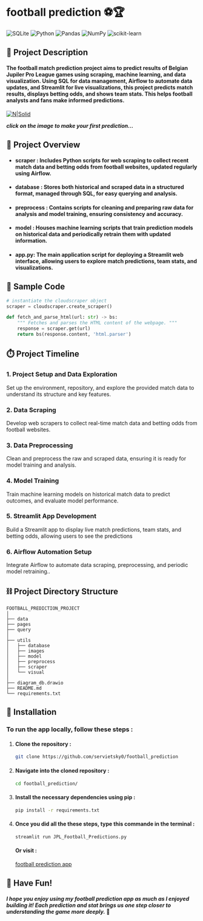 #  football prediction ⚽🏆


![SQLite](https://img.shields.io/badge/sqlite-%2307405e.svg?style=for-the-badge&logo=sqlite&logoColor=white)
![Python](https://img.shields.io/badge/python-3670A0?style=for-the-badge&logo=python&logoColor=ffdd54)
![Pandas](https://img.shields.io/badge/pandas-%23150458.svg?style=for-the-badge&logo=pandas&logoColor=white)
![NumPy](https://img.shields.io/badge/numpy-%23013243.svg?style=for-the-badge&logo=numpy&logoColor=white)
![scikit-learn](https://img.shields.io/badge/scikit--learn-%23F7931E.svg?style=for-the-badge&logo=scikit-learn&logoColor=white)

## 📜 Project Description
#### The football match prediction project aims to predict results of Belgian Jupiler Pro League games using scraping, machine learning, and data visualization. Using SQL for data management, Airflow to automate data updates, and Streamlit for live visualizations, this project predicts match results, displays betting odds, and shows team stats. This helps football analysts and fans make informed predictions. ####

[![N|Solid](football.png "vivino")](https://vivinoproject-iloveyouantoine.streamlit.app/)

***click on the image to make your first prediction...***

## 👀 Project Overview 

- #### scraper : Includes Python scripts for web scraping to collect recent match data and betting odds from football websites, updated regularly using Airflow.

- #### database : Stores both historical and scraped data in a structured format, managed through SQL, for easy querying and analysis. 

- #### preprocess : Contains scripts for cleaning and preparing raw data for analysis and model training, ensuring consistency and accuracy.

- #### model : Houses machine learning scripts that train prediction models on historical data and periodically retrain them with updated information. 

- #### app.py: The main application script for deploying a Streamlit web interface, allowing users to explore match predictions, team stats, and visualizations.



## 🤖 Sample Code 
```python
# instantiate the cloudscraper object
scraper = cloudscraper.create_scraper()

def fetch_and_parse_html(url: str) -> bs:
    """ Fetches and parses the HTML content of the webpage. """ 
    response = scraper.get(url)
    return bs(response.content, 'html.parser')
```

## ⏱️ Project Timeline 

### 1. Project Setup and Data Exploration

Set up the environment, repository, and explore the provided match data to understand its structure and key features.

### 2. Data Scraping

Develop web scrapers to collect real-time match data and betting odds from football websites.

### 3. Data Preprocessing

Clean and preprocess the raw and scraped data, ensuring it is ready for model training and analysis.

### 4. Model Training

Train machine learning models on historical match data to predict outcomes, and evaluate model performance.

### 5. Streamlit App Development

Build a Streamlit app to display live match predictions, team stats, and betting odds, allowing users to see the predictions

### 6. Airflow Automation Setup

Integrate Airflow to automate data scraping, preprocessing, and periodic model retraining..

## ⛓️ Project Directory Structure 

```plaintext
FOOTBALL_PREDICTION_PROJECT
│
├── data
├── pages
├── query
│
├── utils
│   ├── database
│   ├── images
│   ├── model
│   ├── preprocess
│   ├── scraper
│   └── visual
│
├── diagram_db.drawio
├── README.md
└── requirements.txt

```
   

## 🔧  Installation

### To run the app locally, follow these steps :

1. #### Clone the repository :

    
    ```sh
    git clone https://github.com/servietsky0/football_prediction
    ```
    

2. #### Navigate into the cloned repository :

    
    ```sh
    cd football_prediction/ 
    ```


3. #### Install the necessary dependencies using pip :

    
    ```sh
    pip install -r requirements.txt
    ```
    

4. #### Once you did all the these steps, type this commande in the terminal :

   ```sh
   streamlit run JPL_Football_Predictions.py
   ```
      
    #### Or visit :
    [football prediction app](https://vivinoproject-iloveyouantoine.streamlit.app/) 

## 🎉 Have Fun!

#### *I hope you enjoy using my football prediction app as much as I enjoyed building it! Each prediction and stat brings us one step closer to understanding the game more deeply.* 🚀